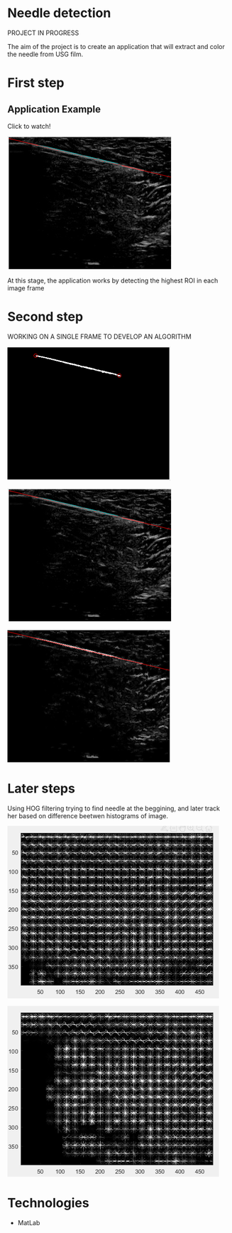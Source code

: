 # Needle detection
PROJECT IN PROGRESS

The aim of the project is to create an application that will extract and color the needle from USG film.

# First step
## Application Example
Click to watch!

[![StayFit](https://github.com/tobiaszmateusz/Needle-detection/blob/main/photos/2.png)](https://youtu.be/WEW8iWGmpjs "Click to watch!")

At this stage, the application works by detecting the highest ROI in each image frame

# Second step
WORKING ON A SINGLE FRAME TO DEVELOP AN ALGORITHM

![Alt text](https://github.com/tobiaszmateusz/Needle-detection/blob/main/photos/1.png "")

![Alt text](https://github.com/tobiaszmateusz/Needle-detection/blob/main/photos/2.png "")

![Alt text](https://github.com/tobiaszmateusz/Needle-detection/blob/main/photos/3.png "")

# Later steps
Using HOG filtering trying to find needle at the beggining, and later track her based on difference beetwen histograms of image.

![Alt text](https://github.com/tobiaszmateusz/Needle-detection/blob/main/photos/4.png "")

![Alt text](https://github.com/tobiaszmateusz/Needle-detection/blob/main/photos/5.png "")

# Technologies
* MatLab
